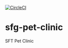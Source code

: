 
[![CircleCI](https://circleci.com/gh/myszon01/sfg-pet-clinic/tree/master.svg?style=svg)](https://circleci.com/gh/myszon01/sfg-pet-clinic/tree/master)

# sfg-pet-clinic
SFT Pet Clinic
